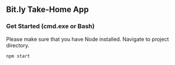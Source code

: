 ## Bit.ly Take-Home App

### Get Started (cmd.exe or Bash)

Please make sure that you have Node installed. Navigate to project directory.

```bash
npm start
```